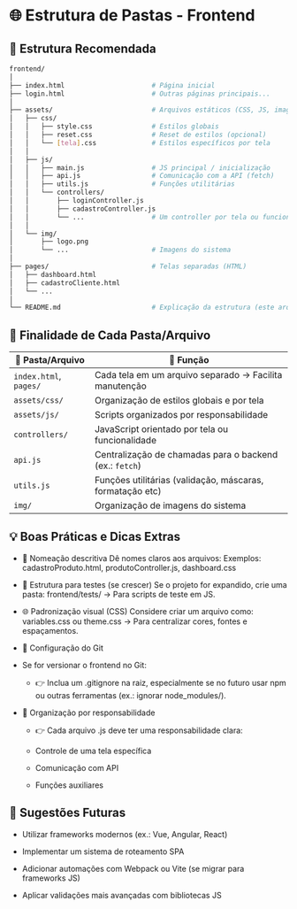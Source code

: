 # 🌐 Estrutura de Pastas - Frontend

## 📁 Estrutura Recomendada

```bash
frontend/
│
├── index.html                      # Página inicial
├── login.html                      # Outras páginas principais...
│
├── assets/                         # Arquivos estáticos (CSS, JS, imagens)
│   ├── css/
│   │   ├── style.css               # Estilos globais
│   │   ├── reset.css               # Reset de estilos (opcional)
│   │   └── [tela].css              # Estilos específicos por tela
│   │
│   ├── js/
│   │   ├── main.js                 # JS principal / inicialização
│   │   ├── api.js                  # Comunicação com a API (fetch)
│   │   ├── utils.js                # Funções utilitárias
│   │   └── controllers/
│   │       ├── loginController.js
│   │       ├── cadastroController.js
│   │       └── ...                 # Um controller por tela ou funcionalidade
│   │
│   └── img/
│       ├── logo.png
│       └── ...                     # Imagens do sistema
│
├── pages/                          # Telas separadas (HTML)
│   ├── dashboard.html
│   ├── cadastroCliente.html
│   └── ...
│
└── README.md                       # Explicação da estrutura (este arquivo)
```

## 📝 Finalidade de Cada Pasta/Arquivo

| 📂 Pasta/Arquivo       | 🎯 Função                                                 |
| ---------------------- | --------------------------------------------------------- |
| `index.html`, `pages/` | Cada tela em um arquivo separado → Facilita manutenção    |
| `assets/css/`          | Organização de estilos globais e por tela                 |
| `assets/js/`           | Scripts organizados por responsabilidade                  |
| `controllers/`         | JavaScript orientado por tela ou funcionalidade           |
| `api.js`               | Centralização de chamadas para o backend (ex.: `fetch`)   |
| `utils.js`             | Funções utilitárias (validação, máscaras, formatação etc) |
| `img/`                 | Organização de imagens do sistema                         |

## 💡 Boas Práticas e Dicas Extras

- 🔧 Nomeação descritiva
Dê nomes claros aos arquivos:
Exemplos:
cadastroProduto.html, produtoController.js, dashboard.css

- 🧪 Estrutura para testes (se crescer)
Se o projeto for expandido, crie uma pasta:
frontend/tests/ → Para scripts de teste em JS.

- 🌐 Padronização visual (CSS)
Considere criar um arquivo como:
variables.css ou theme.css → Para centralizar cores, fontes e espaçamentos.

- 🧼 Configuração do Git
- Se for versionar o frontend no Git:
    - 👉 Inclua um .gitignore na raiz, especialmente se no futuro usar npm ou outras ferramentas (ex.: ignorar node_modules/).

- 📏 Organização por responsabilidade
    - 👉 Cada arquivo .js deve ter uma responsabilidade clara:

    - Controle de uma tela específica

    - Comunicação com API

    - Funções auxiliares

## 🚀 Sugestões Futuras

- Utilizar frameworks modernos (ex.: Vue, Angular, React)

- Implementar um sistema de roteamento SPA

- Adicionar automações com Webpack ou Vite (se migrar para frameworks JS)

- Aplicar validações mais avançadas com bibliotecas JS
